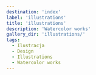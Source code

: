 ```yaml
---
destination: 'index'
label: 'illustrations'
title: 'illustrations'
description: 'Watercolor works'
gallery_dir: 'illustrations/'
tags:
  - Ilustracja
  - Design
  - Illustrations
  - Watercolor works
---
```






